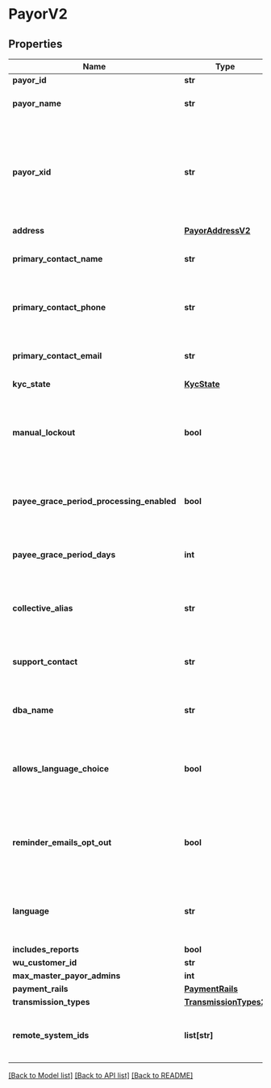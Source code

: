 # PayorV2

## Properties
Name | Type | Description | Notes
------------ | ------------- | ------------- | -------------
**payor_id** | **str** |  | 
**payor_name** | **str** | The name of the payor. | 
**payor_xid** | **str** | A unique identifier that an external system uses to reference the payor in their system | [optional] 
**address** | [**PayorAddressV2**](PayorAddressV2.md) |  | [optional] 
**primary_contact_name** | **str** | Name of primary contact for the payor. | [optional] 
**primary_contact_phone** | **str** | Primary contact phone number for the payor. | [optional] 
**primary_contact_email** | **str** | Primary contact email for the payor. | [optional] 
**kyc_state** | [**KycState**](KycState.md) |  | [optional] 
**manual_lockout** | **bool** | Whether or not the payor has been manually locked by the backoffice. | [optional] 
**payee_grace_period_processing_enabled** | **bool** | Whether grace period processing is enabled. | [optional] 
**payee_grace_period_days** | **int** | The grace period for paying payees in days. | [optional] 
**collective_alias** | **str** | How the payor has chosen to refer to payees. | [optional] 
**support_contact** | **str** | The payor’s support contact email address. | [optional] 
**dba_name** | **str** | The payor’s &#39;Doing Business As&#39; name. | [optional] 
**allows_language_choice** | **bool** | Whether or not the payor allows language choice in the UI. | [optional] 
**reminder_emails_opt_out** | **bool** | Whether or not the payor has opted-out of reminder emails being sent. | [optional] 
**language** | **str** | The payor’s language preference. Must be one of [EN, FR]. | [optional] 
**includes_reports** | **bool** |  | [optional] 
**wu_customer_id** | **str** |  | [optional] 
**max_master_payor_admins** | **int** |  | [optional] 
**payment_rails** | [**PaymentRails**](PaymentRails.md) |  | [optional] 
**transmission_types** | [**TransmissionTypes2**](TransmissionTypes2.md) |  | [optional] 
**remote_system_ids** | **list[str]** | The payor’s supported remote systems by id | [optional] 

[[Back to Model list]](../README.md#documentation-for-models) [[Back to API list]](../README.md#documentation-for-api-endpoints) [[Back to README]](../README.md)


